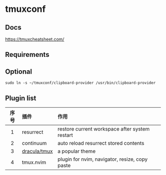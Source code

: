 # tmuxconf

## Docs

https://tmuxcheatsheet.com/

## Requirements

### 

## Optional 
`sudo ln -s ~/tmuxconf/clipboard-provider /usr/bin/clipboard-provider`

## Plugin list

| 序号 | 插件 | 作用 |
| :---: | :--- | :--- |
| 1 | resurrect | restore current workspace after system restart |
| 2 | continuum | auto reload resurrect stored contents |
| 3 | [dracula/tmux](https://draculatheme.com/tmux) | a popular theme |
| 4 | tmux.nvim | plugin for nvim, navigator, resize, copy paste |
